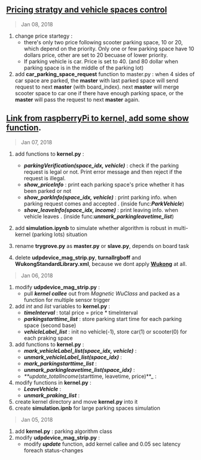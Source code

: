 ## [Pricing stratgy and vehicle spaces control](#)
> Jan 08, 2018
1. change price startegy : 
    - there's only two price following scooter parking space, 10 or 20, which depend on the priority. Only one or few parking space have 10 dollars price, other are set to 20 becuase of lower priority.
    - If parking vehicle is car. Price is set to 40. (and 80 dollar when parking space is in the middle of the parking lot)
2. add **car_parking_space_request** function to master.py : when 4 sides of car space are parked, the **master** with last parked space will send request to next **master** (with board_index). next **master** will merge scooter space to car one if there have enough parking space, or the **master** will pass the request to next **master** again.

## [Link from raspberryPi to kernel, add some show function](#).
> Jan 07, 2018

1. add functions to **kernel.py** :
	- _**parkingVerification(space_idx, vehicle)**_ : check if the parking request is legal or not. Print error message and then reject if the request is illegal.
	- _**show_priceInfo**_ : print each parking space's price whether it has been parked or not
	- _**show_parkInfo(space_idx, vehicle)**_ : print parking info. when parking request comes and accepted . (inside func:_**ParkVehicle**_)
	- _**show_leaveInfo(space_idx, income)**_ : print leaving info. when vehicle leaves . (inside func:_**unmark_parkingleavetime_list**_)

2. add **simulation.ipynb** to simulate whether algorithm is robust in multi-kernel (parking lots) situation

3. rename **trygrove.py** as **master.py** or **slave.py**, depends on board task
4. delete **udpdevice_mag_strip.py**, **turnallrgboff** and **WukongStandardLibrary.xml**, because we dont apply **[Wukong](http://iox.ntu.edu.tw/research/projectinfo/wukong)** at all.


> Jan 06, 2018

1. modify **udpdevice_mag_strip.py** :
	- pull _**kernel callee**_ out from _Magnetic WuClass_ and packed as a function for multiple sensor trigger
2. add _int_ and _list_ variables to **kernel.py** :
	- _**timeInterval**_ : total price = price * timeInterval
	- _**parkingstarttime_list**_ : store parking start time for each parking space (second base)
	- _**vehicleLabel_list**_ : init no vehicle(-1), store car(1) or scooter(0) for each praking space
3. add functions to **kernel.py** :
	- _**mark_vehicleLabel_list(space_idx, vehicle)**_ : 
	- _**unmark_vehicleLabel_list(space_idx)**_ :
	- _**mark_parkingstarttime_list**_ :
	- _**unmark_parkingleavetime_list(space_idx)**_ :
	- _**update_totalIncome_(starttime, leavetime, price)**_ :
4. modify functions in **kernel.py** :
	- _**LeaveVehicle**_ :
	- _**unmark_praking_list**_ :
5. create kernel directory and move **kernel.py** into it
6. create **simulation.ipnb** for large parking spaces simulation

> Jan 05, 2018

1. add **kernel.py** : parking algorithm class
2. modify **udpdevice_mag_strip.py** :
	- modify _**update**_ function, add kernel callee and 0.05 sec latency foreach status-changes